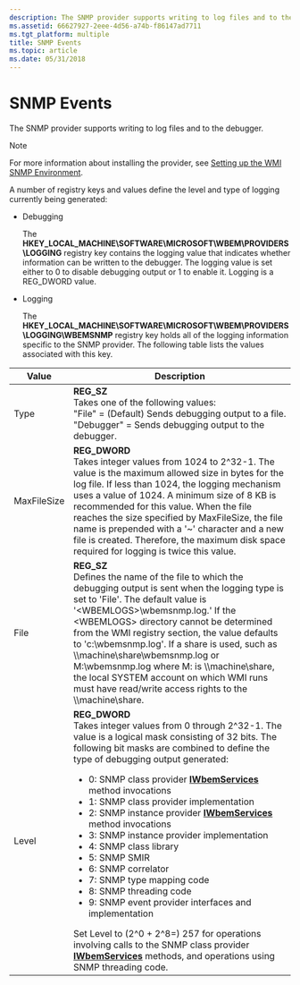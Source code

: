 ```yaml
---
description: The SNMP provider supports writing to log files and to the debugger.
ms.assetid: 66627927-2eee-4d56-a74b-f86147ad7711
ms.tgt_platform: multiple
title: SNMP Events
ms.topic: article
ms.date: 05/31/2018
---
```


# SNMP Events

The SNMP provider supports writing to log files and to the debugger.

> [!Note]  
> For more information about installing the provider, see [Setting up the WMI SNMP Environment](setting-up-the-wmi-snmp-environment.md).

 

A number of registry keys and values define the level and type of logging currently being generated:

-   Debugging

    The **HKEY\_LOCAL\_MACHINE\\SOFTWARE\\MICROSOFT\\WBEM\\PROVIDERS\\LOGGING** registry key contains the logging value that indicates whether information can be written to the debugger. The logging value is set either to 0 to disable debugging output or 1 to enable it. Logging is a REG\_DWORD value.

-   Logging

    The **HKEY\_LOCAL\_MACHINE\\SOFTWARE\\MICROSOFT\\WBEM\\PROVIDERS\\LOGGING\\WBEMSNMP** registry key holds all of the logging information specific to the SNMP provider. The following table lists the values associated with this key.



<table>
<colgroup>
<col  />
<col  />
</colgroup>
<thead>
<tr class="header">
<th>Value</th>
<th>Description</th>
</tr>
</thead>
<tbody>
<tr class="odd">
<td>Type</td>
<td><strong>REG_SZ</strong><br/> Takes one of the following values:<br/> &quot;File&quot; = (Default) Sends debugging output to a file.<br/> &quot;Debugger&quot; = Sends debugging output to the debugger.<br/></td>
</tr>
<tr class="even">
<td>MaxFileSize</td>
<td><strong>REG_DWORD</strong><br/> Takes integer values from 1024 to 2^32-1. The value is the maximum allowed size in bytes for the log file. If less than 1024, the logging mechanism uses a value of 1024. A minimum size of 8 KB is recommended for this value. When the file reaches the size specified by MaxFileSize, the file name is prepended with a '~' character and a new file is created. Therefore, the maximum disk space required for logging is twice this value.<br/></td>
</tr>
<tr class="odd">
<td>File</td>
<td><strong>REG_SZ</strong><br/> Defines the name of the file to which the debugging output is sent when the logging type is set to 'File'. The default value is '&lt;WBEMLOGS&gt;\wbemsnmp.log.' If the &lt;WBEMLOGS&gt; directory cannot be determined from the WMI registry section, the value defaults to 'c:\wbemsnmp.log'. If a share is used, such as \\machine\share\wbemsnmp.log or M:\wbemsnmp.log where M: is \\machine\share, the local SYSTEM account on which WMI runs must have read/write access rights to the \\machine\share.<br/></td>
</tr>
<tr class="even">
<td>Level</td>
<td><strong>REG_DWORD</strong><br/> Takes integer values from 0 through 2^32-1. The value is a logical mask consisting of 32 bits. The following bit masks are combined to define the type of debugging output generated:<br/>
<ul>
<li>0: SNMP class provider <a href="/windows/desktop/api/WbemCli/nn-wbemcli-iwbemservices"><strong>IWbemServices</strong></a> method invocations</li>
<li>1: SNMP class provider implementation</li>
<li>2: SNMP instance provider <a href="/windows/desktop/api/WbemCli/nn-wbemcli-iwbemservices"><strong>IWbemServices</strong></a> method invocations</li>
<li>3: SNMP instance provider implementation</li>
<li>4: SNMP class library</li>
<li>5: SNMP SMIR</li>
<li>6: SNMP correlator</li>
<li>7: SNMP type mapping code</li>
<li>8: SNMP threading code</li>
<li>9: SNMP event provider interfaces and implementation</li>
</ul>
Set Level to (2^0 + 2^8=) 257 for operations involving calls to the SNMP class provider <a href="/windows/desktop/api/WbemCli/nn-wbemcli-iwbemservices"><strong>IWbemServices</strong></a> methods, and operations using SNMP threading code.<br/></td>
</tr>
</tbody>
</table>



 

 

 




